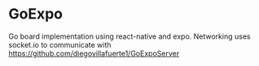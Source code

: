 # GoExpo
Go board implementation using react-native and expo.
Networking uses socket.io to communicate with https://github.com/diegovillafuerte1/GoExpoServer


